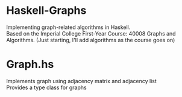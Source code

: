 # Haskell-Graphs
Implementing graph-related algorithms in Haskell.  
Based on the Imperial College First-Year Course: 40008 Graphs and Algorithms. 
(Just starting, I'll add algorithms as the course goes on)  

# Graph.hs
Implements graph using adjacency matrix and adjacency list   
Provides a type class for graphs  
